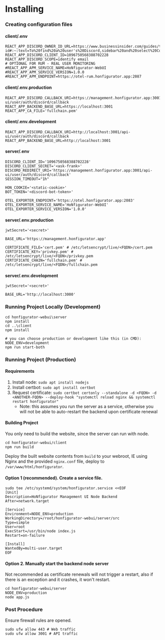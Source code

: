 # Installing
### Creating configuration files
#### client/.env
```
REACT_APP_DISCORD_OWNER_ID_URL=https://www.businessinsider.com/guides/tech/discord-id#:~:text=To%20find%20a%20user's%20Discord,sidebar%20and%20select%20Copy%20ID
REACT_APP_DISCORD_CLIENT_ID=1096750568388702228
REACT_APP_DISCORD_SCOPE=identify email
# OPTIONAL FOR RUM - REAL USER MONITORING
#REACT_APP_APM_SERVICE_NAME=HoNfigurator-WebUI
#REACT_APP_APM_SERVICE_VERSION=1.0.0
#REACT_APP_APM_ENDPOINT=https://otel-rum.honfigurator.app:2087
```
#### client/.env.production
```
REACT_APP_DISCORD_CALLBACK_URI=https://management.honfigurator.app:3001/api-ui/user/auth/discord/callback
REACT_APP_BACKEND_BASE_URL=https://localhost:3001
REACT_APP_CA_FILE='fullchain.pem'
```
#### client/.env.development
```
REACT_APP_DISCORD_CALLBACK_URI=http://localhost:3001/api-ui/user/auth/discord/callback
REACT_APP_BACKEND_BASE_URL=http://localhost:3001
```
#### server/.env
```
DISCORD_CLIENT_ID='1096750568388702228'
DISCORD_CLIENT_SECRET='<ask-frank>'
DISCORD_REDIRECT_URI='https://management.honfigurator.app:3001/api-ui/user/auth/discord/callback'
SESSION_TIMEOUT="1h"

HON_COOKIE='<static-cookie>'
BOT_TOKEN='<discord-bot-token>'

OTEL_EXPORTER_ENDPOINT='https://otel.honfigurator.app:2083'
OTEL_EXPORTER_SERVICE_NAME='HoNfigurator-WebUI'
OTEL_EXPORTER_SERVICE_VERSION='1.0.0'
```
#### server/.env.production
```
jwtSecret='<secret>'

BASE_URL='https://management.honfigurator.app'

CERTIFICATE_FILE='cert.pem' # /etc/letsencrypt/live/<FQDN>/cert.pem
CERTIFICATE_KEY='privkey.pem' # /etc/letsencrypt/live/<FQDN>/privkey.pem
CERTIFICATE_CHAIN='fullchain.pem' # /etc/letsencrypt/live/<FQDN>/fullchain.pem
```
#### server/.env.development
```
jwtSecret='<secret>'

BASE_URL='http://localhost:3000'
```
### Running Project Locally (Development)
```
cd honfigurator-webui\server
npm install
cd ..\client
npm install

# you can choose production or development like this (in CMD):
NODE_ENV=development
npm run start-both
```
### Running Project (Production)
#### Requirements
1. Install node: ``sudo apt install nodejs``
2. Install certbot: ``sudo apt install certbot``
3. Request certificate: ``sudo certbot certonly --standalone -d <FQDN> -d <ANOTHER-FQDN> --deploy-hook "systemctl reload nginx && systemctl restart honfigurator"``
   - Note: this assumes you run the server as a service, otherwise you will not be able to auto-restart the backend upon certificate renewal

#### Building Project
You only need to build the website, since the server can run with node.
```
cd honfigurator-webui/client
npm run build
```
Deploy the built website contents from ``build`` to your webroot, IE using Nginx and the provided ``nginx.conf`` file, deploy to ``/var/www/html/honfigurator``.

#### Option 1 (recommended). Create a service file.
```
sudo tee /etc/systemd/system/honfigurator.service <<EOF
[Unit]
Description=HoNfigurator Management UI Node Backend
After=network.target

[Service]
Environment=NODE_ENV=production
WorkingDirectory=/root/honfigurator-webui/server/src
Type=simple
User=root
ExecStart=/usr/bin/node index.js
Restart=on-failure

[Install]
WantedBy=multi-user.target
EOF
```

#### Option 2. Manually start the backend node server
Not recommended as certificate renewals will not trigger a restart, also if there is an exception and it crashes, it won't restart.
```
cd honfigurator-webui/server
NODE_ENV=production
node app.js
```

### Post Procedure
Ensure firewall rules are opened.
```
sudo ufw allow 443 # Web traffic
sudo ufw allow 3001 # API traffic
```
